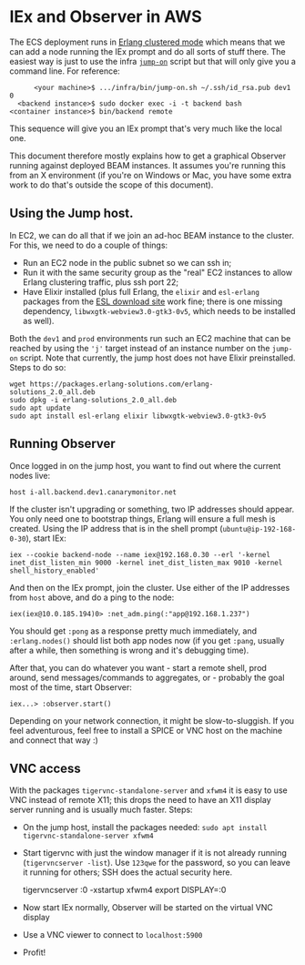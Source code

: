 # IEx and Observer in AWS

The ECS deployment runs in [Erlang clustered mode](clustering.md) which means that we can add
a node running the IEx prompt and do all sorts of stuff there. The easiest way is just to
use the infra [`jump-on`](https://github.com/Metrist-Software/infra/blob/main/bin/jump-on.sh) script
but that will only give you a command line. For reference:

```
      <your machine>$ .../infra/bin/jump-on.sh ~/.ssh/id_rsa.pub dev1 0
  <backend instance>$ sudo docker exec -i -t backend bash
<container instance>$ bin/backend remote
```

This sequence will give you an IEx prompt that's very much like the local one.

This document therefore mostly explains how to get a graphical Observer running against deployed
BEAM instances. It assumes you're running this from an X environment (if you're on Windows or
Mac, you have some extra work to do that's outside the scope of this document).

## Using the Jump host.

In EC2, we can do all that if we join an ad-hoc BEAM instance to the cluster. For this, we need
to do a couple of things:

* Run an EC2 node in the public subnet so we can ssh in;
* Run it with the same security group as the "real" EC2 instances to allow Erlang clustering
  traffic, plus ssh port 22;
* Have Elixir installed (plus full Erlang, the `elixir` and `esl-erlang` packages from the
  [ESL download site](https://www.erlang-solutions.com/downloads/) work fine; there is one
  missing dependency, `libwxgtk-webview3.0-gtk3-0v5`, which needs to be installed as well).

Both the `dev1` and `prod` environments run such an EC2 machine that can be reached by using the `'j'` target
instead of an instance number on the `jump-on` script. Note that currently, the jump host does not
have Elixir preinstalled. Steps to do so:


    wget https://packages.erlang-solutions.com/erlang-solutions_2.0_all.deb
    sudo dpkg -i erlang-solutions_2.0_all.deb
    sudo apt update
    sudo apt install esl-erlang elixir libwxgtk-webview3.0-gtk3-0v5


## Running Observer

Once logged in on the jump host, you want to find out where the current nodes live:

    host i-all.backend.dev1.canarymonitor.net

If the cluster isn't upgrading or something, two IP addresses should appear. You only need one to bootstrap things, Erlang
will ensure a full mesh is created. Using the IP address that is in the shell prompt (`ubuntu@ip-192-168-0-30`), start IEx:

    iex --cookie backend-node --name iex@192.168.0.30 --erl '-kernel inet_dist_listen_min 9000 -kernel inet_dist_listen_max 9010 -kernel shell_history_enabled'

And then on the IEx prompt, join the cluster. Use either of the IP addresses from `host` above, and do a ping to the node:

    iex(iex@10.0.185.194)0> :net_adm.ping(:"app@192.168.1.237")

You should get `:pong` as a response pretty much immediately, and `:erlang.nodes()` should list both app nodes now (if you get `:pang`,
usually after a while, then something is wrong and it's debugging time).

After that, you can
do whatever you want - start a remote shell, prod around, send messages/commands to aggregates, or - probably the goal most of the
time, start Observer:

    iex...> :observer.start()

Depending on your network connection, it might be slow-to-sluggish. If you feel adventurous, feel free to install a SPICE or VNC host
on the machine and connect that way :)

## VNC access

With the packages `tigervnc-standalone-server` and `xfwm4` it is easy to use VNC instead of remote X11; this drops the need to
have an X11 display server running and is usually much faster. Steps:

* On the jump host, install the packages needed: `sudo apt install tigervnc-standalone-server xfwm4`
* Start tigervnc with just the window manager if it is not already running (`tigervncserver -list`). Use `123qwe` for the password,
  so you can leave it running for others; SSH does the actual security here.

    tigervncserver :0 -xstartup xfwm4
    export DISPLAY=:0

* Now start IEx normally, Observer will be started on the virtual VNC display
* Use a VNC viewer to connect to `localhost:5900`
* Profit!
